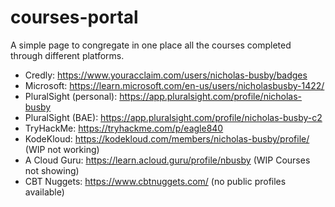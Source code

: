 # courses-portal
A simple page to congregate in one place all the courses completed through different platforms.

- Credly: https://www.youracclaim.com/users/nicholas-busby/badges
- Microsoft: https://learn.microsoft.com/en-us/users/nicholasbusby-1422/
- PluralSight (personal): https://app.pluralsight.com/profile/nicholas-busby
- PluralSight (BAE): https://app.pluralsight.com/profile/nicholas-busby-c2
- TryHackMe: https://tryhackme.com/p/eagle840
- KodeKloud: https://kodekloud.com/members/nicholas-busby/profile/ (WIP not working)
- A Cloud Guru: https://learn.acloud.guru/profile/nbusby (WIP Courses not showing)
- CBT Nuggets: https://www.cbtnuggets.com/ (no public profiles available)
